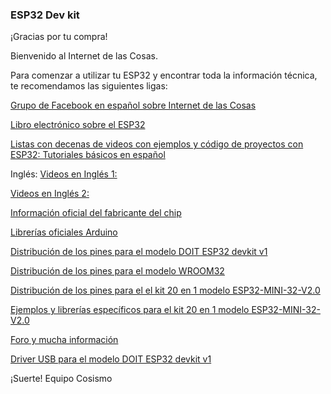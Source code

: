 ### ESP32 Dev kit
¡Gracias por tu compra!

Bienvenido al Internet de las Cosas.

Para comenzar a utilizar tu ESP32 y encontrar toda la información técnica, te recomendamos las siguientes ligas:

[Grupo de Facebook en español sobre Internet de las Cosas](https://www.facebook.com/groups/724628401049648/)

[Libro electrónico sobre el ESP32](https://drive.google.com/file/d/11-IH-38VJOXbFJ1ybB1i2Cvcl9n3pSTU/view)

[Listas con decenas de videos con ejemplos y código de proyectos con ESP32:
Tutoriales básicos en español](https://www.youtube.com/playlist?list=PL2xmtLUbEugnUoLiRTqwCm5wi2MSzsw3D)

Inglés:
[Videos en Inglés 1:](https://www.youtube.com/watch?v=rP9p0MzxSos&list=PLxJ8_KSR8bp5-F4HVG4QOm4Kt6wQhzsjU)

[Videos en Inglés 2:](https://www.youtube.com/watch?v=jhjZZkKupk8&list=PL3XBzmAj53RnZPeWe799F-uoXERBldhn9)
  
[Información oficial del fabricante del chip](https://espressif.com/en/producttype/esp-wroom-32)

[Librerías oficiales Arduino](https://github.com/espressif/arduino-esp32)

[Distribución de los pines para el modelo DOIT ESP32 devkit v1](https://raw.githubusercontent.com/playelek/pinout-doit-32devkitv1/master/pinoutDOIT32devkitv1.png)

[Distribución de los pines para el modelo WROOM32](https://drive.google.com/file/d/1mg0xArQDeQ9RXl4M13djkiGNfexS9YOk/view?usp=sharing)

[Distribución de los pines para el el kit 20 en 1  modelo ESP32-MINI-32-V2.0](https://raw.githubusercontent.com/LilyGO/ESP32-MINI-32-V2.0/master/ZZ_Images/image1.jpg)

[Ejemplos y librerías específicos para el kit 20 en 1 modelo ESP32-MINI-32-V2.0](https://github.com/LilyGO/ESP32-MINI-32-V2.0)

[Foro y mucha información](https://esp32.com/)

[Driver USB para el modelo DOIT ESP32 devkit v1](https://www.silabs.com/products/interface/usb-bridges/classic-usb-bridges/device.cp2102)


¡Suerte!
  Equipo Cosismo
